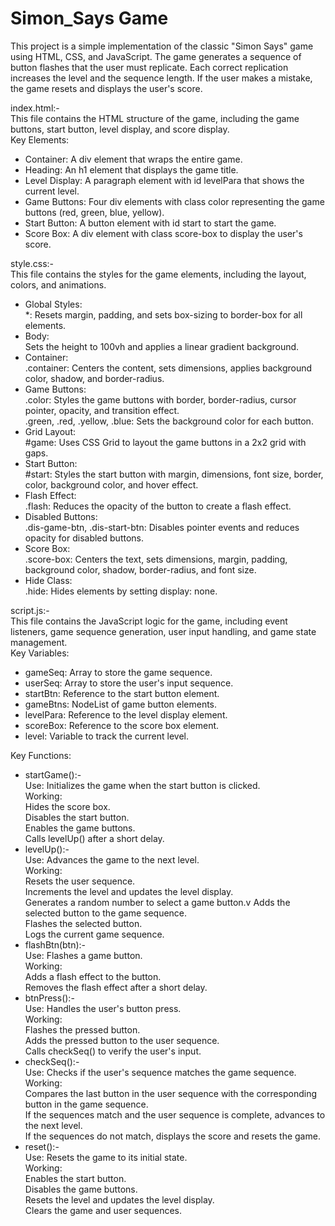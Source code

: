 # Simon_Says Game
This project is a simple implementation of the classic "Simon Says" game using HTML, CSS, and JavaScript. The game generates a sequence of button flashes that the user must replicate. Each correct replication increases the level and the sequence length. If the user makes a mistake, the game resets and displays the user's score.<br>

index.html:-<br>
This file contains the HTML structure of the game, including the game buttons, start button, level display, and score display.<br>
Key Elements:<br>
<ul>
<li>Container: A div element that wraps the entire game.</li>
<li>Heading: An h1 element that displays the game title.</li>
<li>Level Display: A paragraph element with id levelPara that shows the current level.</li>
<li>Game Buttons: Four div elements with class color representing the game buttons (red, green, blue, yellow).</li>
<li>Start Button: A button element with id start to start the game.</li>
<li>Score Box: A div element with class score-box to display the user's score.</li>
</ul>
style.css:-<br>
This file contains the styles for the game elements, including the layout, colors, and animations.<br>
<ul>
<li>Global Styles:</li>
*: Resets margin, padding, and sets box-sizing to border-box for all elements.
<li>Body:</li>
Sets the height to 100vh and applies a linear gradient background.
<li>Container:</li>
.container: Centers the content, sets dimensions, applies background color, shadow, and border-radius.
<li>Game Buttons:</li>
.color: Styles the game buttons with border, border-radius, cursor pointer, opacity, and transition effect.<br>
.green, .red, .yellow, .blue: Sets the background color for each button.
<li>Grid Layout:</li>
#game: Uses CSS Grid to layout the game buttons in a 2x2 grid with gaps.<br>
<li>Start Button:</li>
#start: Styles the start button with margin, dimensions, font size, border, color, background color, and hover effect.<br>
<li>Flash Effect:</li>
.flash: Reduces the opacity of the button to create a flash effect.<br>
<li>Disabled Buttons:</li>
.dis-game-btn, .dis-start-btn: Disables pointer events and reduces opacity for disabled buttons.<br>
<li>Score Box:</li>
.score-box: Centers the text, sets dimensions, margin, padding, background color, shadow, border-radius, and font size.<br>
<li>Hide Class:</li>
.hide: Hides elements by setting display: none.<br>
</ul>
script.js:-<br>
This file contains the JavaScript logic for the game, including event listeners, game sequence generation, user input handling, and game state management.<br>
Key Variables:<br>
<ul>
<li>gameSeq: Array to store the game sequence.</li>
<li>userSeq: Array to store the user's input sequence.</li>
<li>startBtn: Reference to the start button element.</li>
<li>gameBtns: NodeList of game button elements.</li>
<li>levelPara: Reference to the level display element.</li>
<li>scoreBox: Reference to the score box element.</li>
<li>level: Variable to track the current level.</li>
  </ul>
Key Functions:<br>
<ul>
<li>startGame():-</li>
Use: Initializes the game when the start button is clicked.<br>
Working:<br>
Hides the score box.<br>
Disables the start button.<br>
Enables the game buttons.<br>
Calls levelUp() after a short delay.<br>
<li>levelUp():-</li>
Use: Advances the game to the next level.<br>
Working:<br>
Resets the user sequence.<br>
Increments the level and updates the level display.<br>
Generates a random number to select a game button.v
Adds the selected button to the game sequence.<br>
Flashes the selected button.<br>
Logs the current game sequence.<br>
<li>flashBtn(btn):-</li>
Use: Flashes a game button.<br>
Working:<br>
Adds a flash effect to the button.<br>
Removes the flash effect after a short delay.<br>
<li>btnPress():-</li>
Use: Handles the user's button press.<br>
Working:<br>
Flashes the pressed button.<br>
Adds the pressed button to the user sequence.<br>
Calls checkSeq() to verify the user's input.<br>
<li>checkSeq():-</li>
Use: Checks if the user's sequence matches the game sequence.<br>
Working:<br>
Compares the last button in the user sequence with the corresponding button in the game sequence.<br>
If the sequences match and the user sequence is complete, advances to the next level.<br>
If the sequences do not match, displays the score and resets the game.<br>
<li>reset():-</li>
Use: Resets the game to its initial state.<br>
Working:<br>
Enables the start button.<br>
Disables the game buttons.<br>
Resets the level and updates the level display.<br>
Clears the game and user sequences.<br>
</ul>
